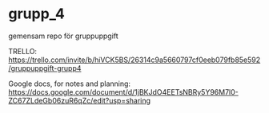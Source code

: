 # grupp_4
gemensam repo för gruppuppgift

TRELLO: https://trello.com/invite/b/hiVCK5BS/26314c9a5660797cf0eeb079fb85e592/gruppuppgift-grupp4

Google docs, for notes and planning: https://docs.google.com/document/d/1jBKJdO4EETsNBRy5Y96M7l0-ZC67ZLdeGb06zuR6qZc/edit?usp=sharing
